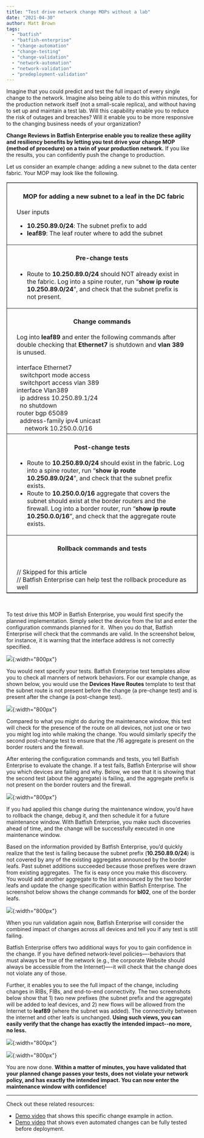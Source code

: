 ```yaml
---
title: "Test drive network change MOPs without a lab"
date: "2021-04-30"
author: Matt Brown
tags:
  - "batfish"
  - "batfish-enterprise"
  - "change-automation"
  - "change-testing"
  - "change-validation"
  - "network-automation"
  - "network-validation"
  - "predeployment-validation"
---
```


Imagine that you could predict and test the full impact of every single change to the network. Imagine also being able to do this within minutes, for the production network itself (not a small-scale replica), and without having to set up and maintain a test lab. Will this capability enable you to reduce the risk of outages and breaches? Will it enable you to be more responsive to the changing business needs of your organization?

**Change Reviews in Batfish Enterprise enable you to realize these agility and resiliency benefits by letting you test drive your change MOP (method of procedure) on a twin of your production network.** If you like the results, you can confidently push the change to production.

Let us consider an example change: adding a new subnet to the data center fabric. Your MOP may look like the following.

<table border="1" width="800" >
  <tbody>
    <tr>
      <td style="padding-left: 25px; padding-right: 25px;">
        <h4 style="text-align: center;">
          <b>&nbsp; MOP for adding a new subnet to a leaf in the DC fabric</b>
        </h4>
        User inputs
        <ul>
          <li><b>10.250.89.0/24</b>: The subnet prefix to add</li>
          <li><b>leaf89</b>: The leaf router where to add the subnet</li>
        </ul>
      </td>
    </tr>
    <tr>
      <td style="padding-left: 25px; padding-right: 25px;">
        <h4 style="text-align: center;">
          <b>Pre-change tests</b>
        </h4>
        <ul>
          <li>Route to <b>10.250.89.0/24</b> should NOT already exist in the fabric. Log into a spine router, run “<b>show ip route 10.250.89.0/24</b>”, and check that the subnet prefix is not present.</li>
        </ul>
      </td>
    </tr>
    <tr>
      <td style="padding-left: 25px; padding-right: 25px;">
        <h4 style="text-align: center;">
          <b>Change commands</b>
        </h4>
        Log into <b>leaf89</b> and enter the following commands after double checking that <b>Ethernet7</b> is shutdown and <b>vlan 389</b> is unused.
        <br>
        <br>
          interface Ethernet7
          <br>&nbsp;&nbsp;switchport mode access
          <br>&nbsp;&nbsp;switchport access vlan 389
          <br>interface Vlan389
          <br>&nbsp;&nbsp;ip address 10.250.89.1/24
          <br>&nbsp;&nbsp;no shutdown
          <br>router bgp 65089
          <br>&nbsp;&nbsp;address-family ipv4 unicast
          <br>&nbsp;&nbsp;&nbsp;&nbsp;&nbsp;network 10.250.0.0/16
      </td>
    </tr>
    <tr>
      <td style="padding-left: 25px; padding-right: 25px;">
        <h4 style="text-align: center;">
          <b>Post-change tests</b>
        </h4>
        <ul>
          <li>Route to <b>10.250.89.0/24</b> should exist in the fabric. Log into a spine router, run “<b>show ip route 10.250.89.0/24</b>”, and check that the subnet prefix exists.</li>
          <li>Route to <b>10.250.0.0/16</b> aggregate that covers the subnet should exist at the border routers and the firewall. Log into a border router, run “<b>show ip route 10.250.0.0/16</b>”, and check that the aggregate route exists.</li>
        </ul>
      </td>
    </tr>
    <tr>
      <td style="padding-left: 25px; padding-right: 25px;">
        <h4 style="text-align: center;">
          <b>Rollback commands and tests</b>
        </h4>
        <br>// Skipped for this article
        <br> // Batfish Enterprise can help test the rollback procedure as well
      </td>
    </tr>
  </tbody>
</table>

 

To test drive this MOP in Batfish Enterprise, you would first specify the planned implementation. Simply select the device from the list and enter the configuration commands planned for it.  When you do that, Batfish Enterprise will check that the commands are valid. In the screenshot below, for instance, it is warning that the interface address is not correctly specified.

![](/assets/images/Screen-Shot-2021-04-29-at-7.30.23-AM.png){:width="800px"}

You would next specify your tests. Batfish Enterprise test templates allow you to check all manners of network behaviors. For our example change, as shown below, you would use the **Devices Have Routes** template to test that the subnet route is not present before the change (a pre-change test) and is present after the change (a post-change test).

![](/assets/images/Screen-Shot-2021-04-29-at-7.33.55-AM.png){:width="800px"}

Compared to what you might do during the maintenance window, this test will check for the presence of the route on all devices, not just one or two you might log into while making the change. You would similarly specify the second post-change test to ensure that the /16 aggregate is present on the border routers and the firewall.

After entering the configuration commands and tests, you tell Batfish Enterprise to evaluate the change. If a test fails, Batfish Enterprise will show you which devices are failing and why. Below, we see that it is showing that the second test (about the aggregate) is failing, and the aggregate prefix is not present on the border routers and the firewall.

![](/assets/images/Screen-Shot-2021-04-29-at-7.37.15-AM.png){:width="800px"}

If you had applied this change during the maintenance window, you’d have to rollback the change, debug it, and then schedule it for a future maintenance window. With Batfish Enterprise, you make such discoveries ahead of time, and the change will be successfully executed in one maintenance window.

Based on the information provided by Batfish Enterprise, you’d quickly realize that the test is failing because the subnet prefix (**10.250.89.0/24**) is not covered by any of the existing aggregates announced by the border leafs. Past subnet additions succeeded because those prefixes were drawn from existing aggregates.  The fix is easy once you make this discovery. You would add another aggregate to the list announced by the two border leafs and update the change specification within Batfish Enterprise. The screenshot below shows the change commands for **bl02**, one of the border leafs.

![](/assets/images/Screen-Shot-2021-04-29-at-7.38.21-AM.png){:width="800px"}

When you run validation again now, Batfish Enterprise will consider the combined impact of changes across all devices and tell you if any test is still failing.

Batfish Enterprise offers two additional ways for you to gain confidence in the change. If you have defined network-level policies—-behaviors that must always be true of the network (e.g., the corporate Website should always be accessible from the Internet)—-it will check that the change does not violate any of those.

Further, it enables you to see the full impact of the change, including changes in RIBs, FIBs, and end-to-end connectivity. The two screenshots below show that 1) two new prefixes (the subnet prefix and the aggregate) will be added to leaf devices, and 2) new flows will be allowed from the Internet to **leaf89** (where the subnet was added). The connectivity between the internet and other leafs is unchanged. **Using such views, you can easily verify that the change has exactly the intended impact--no more, no less.**

![](/assets/images/Screen-Shot-2021-04-29-at-7.38.38-AM.png){:width="800px"}

![](/assets/images/Screen-Shot-2021-04-29-at-7.39.09-AM.png){:width="800px"}

You are now done. **Within a matter of minutes, you have validated that your planned change passes your tests, does not violate your network policy, and has exactly the intended impact. You can now enter the maintenance window with confidence!**

* * *

Check out these related resources:

- [Demo video](https://www.youtube.com/watch?v=I_3N72LTj3c&ab_channel=Intentionet) that shows this specific change example in action.
- [Demo video](https://www.youtube.com/watch?v=K-2WYakenxI&ab_channel=Intentionet) that shows even automated changes can be fully tested before deployment.
